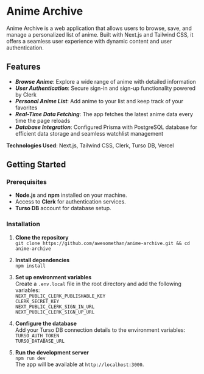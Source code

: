 # Anime Archive
Anime Archive is a web application that allows users to browse, save, and manage a personalized list of anime. Built with Next.js and Tailwind CSS, it offers a seamless user experience with dynamic content and user authentication.

## Features
- **_Browse Anime_**: Explore a wide range of anime with detailed information
- **_User Authentication_**: Secure sign-in and sign-up functionality powered by Clerk
- **_Personal Anime List_**: Add anime to your list and keep track of your favorites
- **_Real-Time Data Fetching_**: The app fetches the latest anime data every time the page reloads
- **_Database Integration_**: Configured Prisma with PostgreSQL database for efficient data storage and seamless watchlist management


**Technologies Used**: Next.js, Tailwind CSS, Clerk, Turso DB, Vercel

## Getting Started

### Prerequisites
- **Node.js** and **npm** installed on your machine.
- Access to **Clerk** for authentication services.
- **Turso DB** account for database setup.

### Installation
1. **Clone the repository**  
   `git clone https://github.com/awesomethan/anime-archive.git && cd anime-archive`

2. **Install dependencies**  
   `npm install`

3. **Set up environment variables**  
   Create a `.env.local` file in the root directory and add the following variables:  
   `NEXT_PUBLIC_CLERK_PUBLISHABLE_KEY`  
   `CLERK_SECRET_KEY`  
   `NEXT_PUBLIC_CLERK_SIGN_IN_URL`  
   `NEXT_PUBLIC_CLERK_SIGN_UP_URL`

4. **Configure the database**  
   Add your Turso DB connection details to the environment variables:  
   `TURSO_AUTH_TOKEN`  
   `TURSO_DATABASE_URL`

6. **Run the development server**  
   `npm run dev`  
   The app will be available at `http://localhost:3000`.
